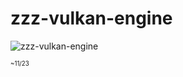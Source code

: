 # zzz-vulkan-engine

![zzz-vulkan-engine](https://i.imgur.com/M2NjZLt.png "current state of the engine")

<sub><sup>~11/23</sub></sup>

